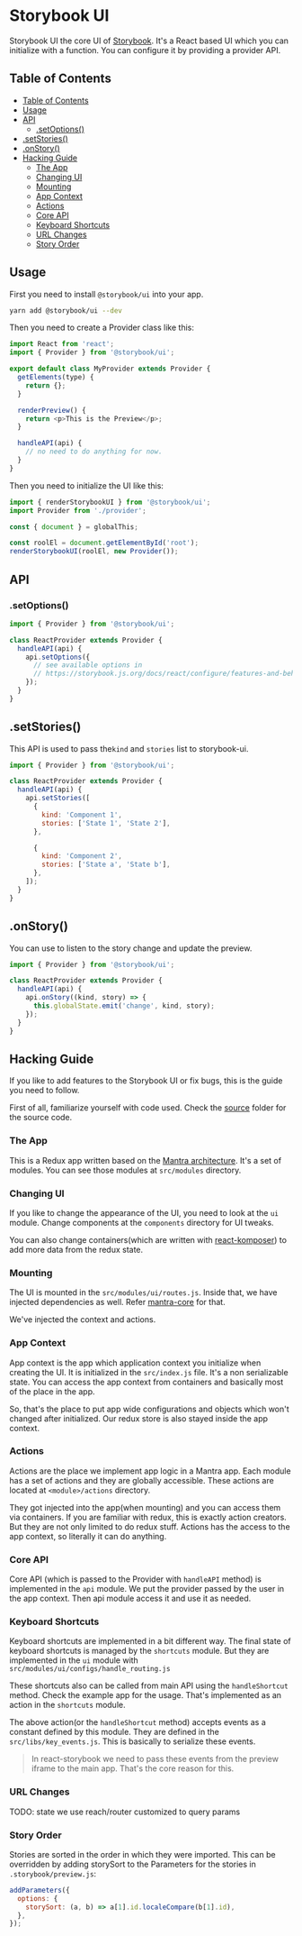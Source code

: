 <h1>Storybook UI</h1>

Storybook UI the core UI of [Storybook](https://storybook.js.org).
It's a React based UI which you can initialize with a function.
You can configure it by providing a provider API.

## Table of Contents

- [Table of Contents](#table-of-contents)
- [Usage](#usage)
- [API](#api)
  - [.setOptions()](#setoptions)
- [.setStories()](#setstories)
- [.onStory()](#onstory)
- [Hacking Guide](#hacking-guide)
  - [The App](#the-app)
  - [Changing UI](#changing-ui)
  - [Mounting](#mounting)
  - [App Context](#app-context)
  - [Actions](#actions)
  - [Core API](#core-api)
  - [Keyboard Shortcuts](#keyboard-shortcuts)
  - [URL Changes](#url-changes)
  - [Story Order](#story-order)

## Usage

First you need to install `@storybook/ui` into your app.

```sh
yarn add @storybook/ui --dev
```

Then you need to create a Provider class like this:

```js
import React from 'react';
import { Provider } from '@storybook/ui';

export default class MyProvider extends Provider {
  getElements(type) {
    return {};
  }

  renderPreview() {
    return <p>This is the Preview</p>;
  }

  handleAPI(api) {
    // no need to do anything for now.
  }
}
```

Then you need to initialize the UI like this:

```js
import { renderStorybookUI } from '@storybook/ui';
import Provider from './provider';

const { document } = globalThis;

const roolEl = document.getElementById('root');
renderStorybookUI(roolEl, new Provider());
```

## API

### .setOptions()

```js
import { Provider } from '@storybook/ui';

class ReactProvider extends Provider {
  handleAPI(api) {
    api.setOptions({
      // see available options in
      // https://storybook.js.org/docs/react/configure/features-and-behavior
    });
  }
}
```

## .setStories()

This API is used to pass the`kind` and `stories` list to storybook-ui.

```js
import { Provider } from '@storybook/ui';

class ReactProvider extends Provider {
  handleAPI(api) {
    api.setStories([
      {
        kind: 'Component 1',
        stories: ['State 1', 'State 2'],
      },

      {
        kind: 'Component 2',
        stories: ['State a', 'State b'],
      },
    ]);
  }
}
```

## .onStory()

You can use to listen to the story change and update the preview.

```js
import { Provider } from '@storybook/ui';

class ReactProvider extends Provider {
  handleAPI(api) {
    api.onStory((kind, story) => {
      this.globalState.emit('change', kind, story);
    });
  }
}
```

## Hacking Guide

If you like to add features to the Storybook UI or fix bugs, this is the guide you need to follow.

First of all, familiarize yourself with code used. Check the [source](./src/) folder for the source code.

### The App

This is a Redux app written based on the [Mantra architecture](https://github.com/kadirahq/mantra/).
It's a set of modules. You can see those modules at `src/modules` directory.

### Changing UI

If you like to change the appearance of the UI, you need to look at the `ui` module. Change components at the `components` directory for UI tweaks.

You can also change containers(which are written with [react-komposer](https://github.com/kadirahq/react-komposer/)) to add more data from the redux state.

### Mounting

The UI is mounted in the `src/modules/ui/routes.js`. Inside that, we have injected dependencies as well. Refer [mantra-core](https://github.com/mantrajs/mantra-core) for that.

We've injected the context and actions.

### App Context

App context is the app which application context you initialize when creating the UI. It is initialized in the `src/index.js` file. It's a non serializable state. You can access the app context from containers and basically most of the place in the app.

So, that's the place to put app wide configurations and objects which won't changed after initialized. Our redux store is also stayed inside the app context.

### Actions

Actions are the place we implement app logic in a Mantra app. Each module has a set of actions and they are globally accessible. These actions are located at `<module>/actions` directory.

They got injected into the app(when mounting) and you can access them via containers. If you are familiar with redux, this is exactly action creators. But they are not only limited to do redux stuff. Actions has the access to the app context, so literally it can do anything.

### Core API

Core API (which is passed to the Provider with `handleAPI` method) is implemented in the `api` module. We put the provider passed by the user in the app context. Then api module access it and use it as needed.

### Keyboard Shortcuts

Keyboard shortcuts are implemented in a bit different way. The final state of keyboard shortcuts is managed by the `shortcuts` module. But they are implemented in the `ui` module with `src/modules/ui/configs/handle_routing.js`

These shortcuts also can be called from main API using the `handleShortcut` method. Check the example app for the usage. That's implemented as an action in the `shortcuts` module.

The above action(or the `handleShortcut` method) accepts events as a constant defined by this module. They are defined in the `src/libs/key_events.js`. This is basically to serialize these events.

> In react-storybook we need to pass these events from the preview iframe to the main app. That's the core reason for this.

### URL Changes

TODO: state we use reach/router customized to query params

### Story Order

Stories are sorted in the order in which they were imported. This can be overridden by adding storySort to the Parameters for the stories in `.storybook/preview.js`:

```js
addParameters({
  options: {
    storySort: (a, b) => a[1].id.localeCompare(b[1].id),
  },
});
```
